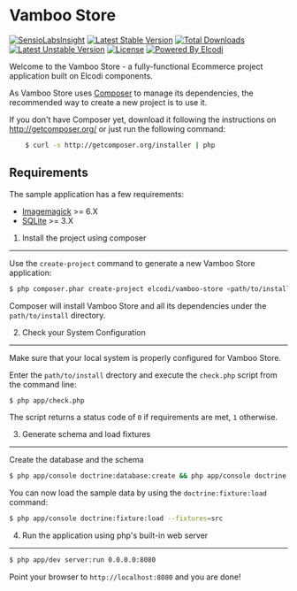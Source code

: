 Vamboo Store
============

[![SensioLabsInsight](https://insight.sensiolabs.com/projects/1940740e-9fe0-498e-8962-024b173a29c0/mini.png)](https://insight.sensiolabs.com/projects/1940740e-9fe0-498e-8962-024b173a29c0)
[![Latest Stable Version](https://poser.pugx.org/elcodi/vamboo-store/v/stable.png)](https://packagist.org/packages/elcodi/vamboo-store)
[![Total Downloads](https://poser.pugx.org/elcodi/vamboo-store/downloads.png)](https://packagist.org/packages/elcodi/vamboo-store)
[![Latest Unstable Version](https://poser.pugx.org/elcodi/vamboo-store/v/unstable.png)](https://packagist.org/packages/elcodi/vamboo-store)
[![License](https://poser.pugx.org/elcodi/elcodi/license.png)](https://packagist.org/packages/elcodi/elcodi)
[![Powered By Elcodi](http://elcodi.io/static/elcodi.badge.png)](http://github.com/elcodi)

Welcome to the Vamboo Store - a fully-functional Ecommerce project
application built on Elcodi components.

As Vamboo Store uses [Composer][2] to manage its dependencies, the recommended
way to create a new project is to use it.

If you don't have Composer yet, download it following the instructions on
http://getcomposer.org/ or just run the following command:

```bash
    $ curl -s http://getcomposer.org/installer | php
```

Requirements
------------------

The sample application has a few requirements:

* [Imagemagick](http://www.imagemagick.org/) >= 6.X
* [SQLite](http://www.sqlite.org/) >= 3.X

1) Install the project using composer
-------------------------------------

Use the `create-project` command to generate a new Vamboo Store
application:

```bash
$ php composer.phar create-project elcodi/vamboo-store <path/to/install> dev-master
```

Composer will install Vamboo Store and all its dependencies under the
`path/to/install` directory.


2) Check your System Configuration
-------------------------------------

Make sure that your local system is properly configured for Vamboo Store.

Enter the ``path/to/install`` drectory and execute the `check.php` script from the 
command line:

```bash
$ php app/check.php
```    

The script returns a status code of `0` if requirements are met, `1` otherwise.

3) Generate schema and load fixtures
-------------------

Create the database and the schema

```bash
$ php app/console doctrine:database:create && php app/console doctrine:schema:create
```

You can now load the sample data by using the ``doctrine:fixture:load`` command:

```bash
$ php app/console doctrine:fixture:load --fixtures=src
```

4) Run the application using php's built-in web server
------------------------------------------------------

```bash
$ php app/dev server:run 0.0.0.0:8080
```

Point your browser to ``http://localhost:8080`` and you are done!


[1]:  http://symfony.com/doc/2.4/book/installation.html
[2]:  http://getcomposer.org/
